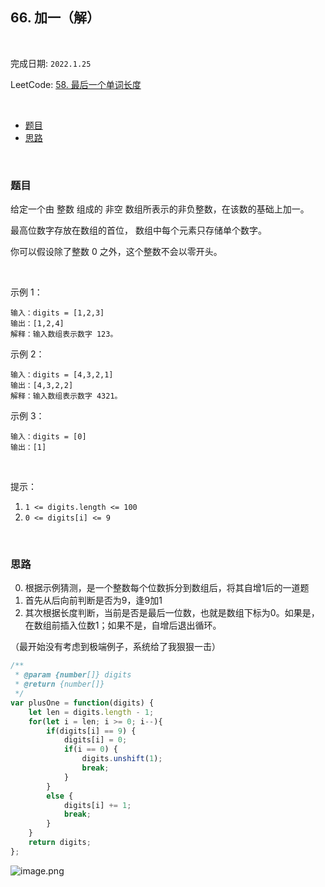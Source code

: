 ## 66. 加一（解）

<br/>

完成日期: `2022.1.25` 

LeetCode: [ 58. 最后一个单词长度](https://leetcode-cn.com/problems/plus-one/)

<br/>


* [题目](#题目)
* [思路](#思路)

<br/>

### 题目

给定一个由 整数 组成的 非空 数组所表示的非负整数，在该数的基础上加一。

最高位数字存放在数组的首位， 数组中每个元素只存储单个数字。

你可以假设除了整数 0 之外，这个整数不会以零开头。

<br/>

示例 1：
```
输入：digits = [1,2,3]
输出：[1,2,4]
解释：输入数组表示数字 123。
```

示例 2：
```
输入：digits = [4,3,2,1]
输出：[4,3,2,2]
解释：输入数组表示数字 4321。
```

示例 3：
```
输入：digits = [0]
输出：[1]
```

<br/>

提示：

1. `1 <= digits.length <= 100`
2. `0 <= digits[i] <= 9`

<br/>

### 思路
0. 根据示例猜测，是一个整数每个位数拆分到数组后，将其自增1后的一道题
1. 首先从后向前判断是否为9，逢9加1
2. 其次根据长度判断，当前是否是最后一位数，也就是数组下标为0。如果是，在数组前插入位数1；如果不是，自增后退出循环。

（最开始没有考虑到极端例子，系统给了我狠狠一击）

```js
/**
 * @param {number[]} digits
 * @return {number[]}
 */
var plusOne = function(digits) {
    let len = digits.length - 1;
    for(let i = len; i >= 0; i--){
        if(digits[i] == 9) {
            digits[i] = 0;
            if(i == 0) {
                digits.unshift(1);
                break;
            }
        }
        else {
            digits[i] += 1;
            break;
        }
    }
    return digits;
};
```

![image.png](https://pic.leetcode-cn.com/1643109401-YdueNY-image.png)


